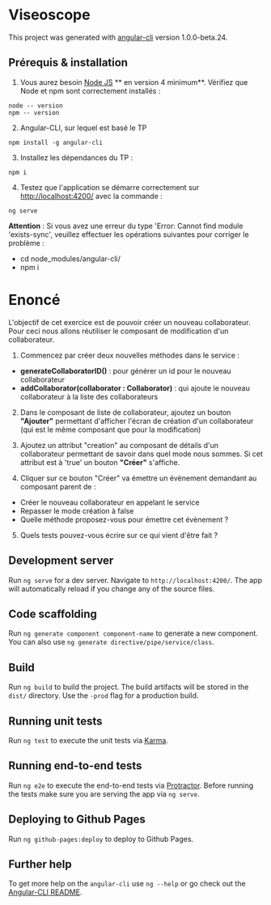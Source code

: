 # Viseoscope

This project was generated with [angular-cli](https://github.com/angular/angular-cli) version 1.0.0-beta.24.

## Prérequis & installation
 1. Vous aurez besoin [Node JS](https://nodejs.org/en/) ** en version 4 minimum**. Vérifiez que Node et npm sont correctement installés :
 ```
 node -- version
 npm -- version
 ```

 2. Angular-CLI, sur lequel est basé le TP
 ```
 npm install -g angular-cli
 ```

 3. Installez les dépendances du TP :
  ```
  npm i
  ```

 4. Testez que l'application se démarre correctement sur [http://localhost:4200/](http://localhost:4200/) avec la commande :
 ```
 ng serve
 ```
**Attention** : Si vous avez une erreur du type 'Error: Cannot find module 'exists-sync', veuillez effectuer les opérations suivantes pour corriger le problème :
 * cd node_modules/angular-cli/
 * npm i

 # Enoncé

L'objectif de cet exercice est de pouvoir créer un nouveau collaborateur. Pour ceci nous allons réutiliser le composant de modification d'un collaborateur.

1. Commencez par créer deux nouvelles méthodes dans le service :
 * **generateCollaboratorID()** : pour générer un id pour le nouveau collaborateur
 * **addCollaborator(collaborator : Collaborator)** : qui ajoute le nouveau collaborateur à la liste des collaborateurs

2. Dans le composant de liste de collaborateur, ajoutez un bouton **"Ajouter"** permettant d'afficher l'écran de création d'un collaborateur (qui est le même composant que pour la modification)

3. Ajoutez un attribut "creation" au composant de détails d'un collaborateur permettant de savoir dans quel mode nous sommes. Si cet attribut est à 'true' un bouton **"Créer"** s'affiche.

4. Cliquer sur ce bouton "Créer" va émettre un évènement demandant au composant parent de :
 * Créer le nouveau collaborateur en appelant le service
 * Repasser le mode création à false
 * Quelle méthode proposez-vous pour émettre cet évènement ?

5. Quels tests pouvez-vous écrire sur ce qui vient d'être fait ?

## Development server
Run `ng serve` for a dev server. Navigate to `http://localhost:4200/`. The app will automatically reload if you change any of the source files.

## Code scaffolding

Run `ng generate component component-name` to generate a new component. You can also use `ng generate directive/pipe/service/class`.

## Build

Run `ng build` to build the project. The build artifacts will be stored in the `dist/` directory. Use the `-prod` flag for a production build.

## Running unit tests

Run `ng test` to execute the unit tests via [Karma](https://karma-runner.github.io).

## Running end-to-end tests

Run `ng e2e` to execute the end-to-end tests via [Protractor](http://www.protractortest.org/).
Before running the tests make sure you are serving the app via `ng serve`.

## Deploying to Github Pages

Run `ng github-pages:deploy` to deploy to Github Pages.

## Further help

To get more help on the `angular-cli` use `ng --help` or go check out the [Angular-CLI README](https://github.com/angular/angular-cli/blob/master/README.md).
